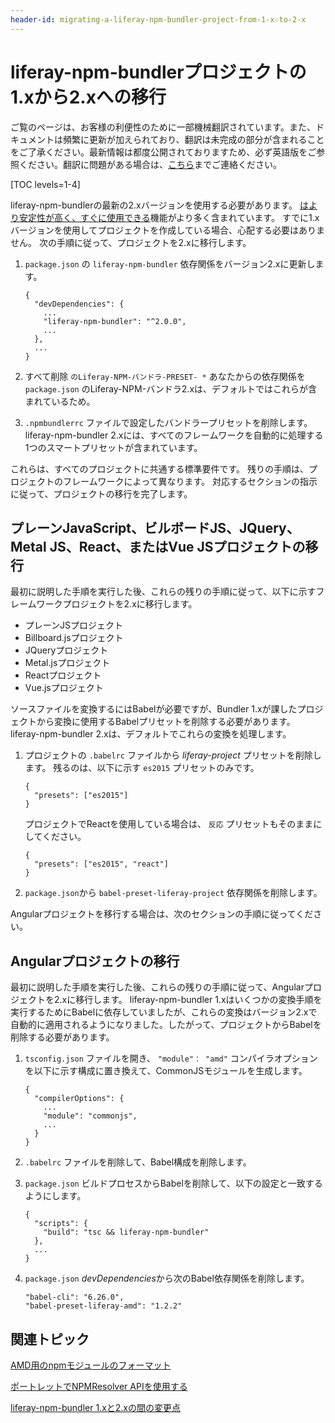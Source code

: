```yaml
---
header-id: migrating-a-liferay-npm-bundler-project-from-1-x-to-2-x
---
```


# liferay-npm-bundlerプロジェクトの1.xから2.xへの移行

<p class="alert alert-info"><span class="wysiwyg-color-blue120">ご覧のページは、お客様の利便性のために一部機械翻訳されています。また、ドキュメントは頻繁に更新が加えられており、翻訳は未完成の部分が含まれることをご了承ください。最新情報は都度公開されておりますため、必ず英語版をご参照ください。翻訳に問題がある場合は、<a href="mailto:support-content-jp@liferay.com">こちら</a>までご連絡ください。</span></p>

[TOC levels=1-4]

liferay-npm-bundlerの最新の2.xバージョンを使用する必要があります。 [はより安定性が高く、すぐに使用できる](/docs/7-1/reference/-/knowledge_base/r/changes-between-liferay-npm-bundler-1x-and-2x)機能がより多く含まれています。 すでに1.xバージョンを使用してプロジェクトを作成している場合、心配する必要はありません。 次の手順に従って、プロジェクトを2.xに移行します。

1.  `package.json` の `liferay-npm-bundler` 依存関係をバージョン2.xに更新します。
   
        {
          "devDependencies": {
            ...
            "liferay-npm-bundler": "^2.0.0",
            ...
          },
          ...
        }

2.  すべて削除 `のLiferay-NPM-バンドラ-PRESET- *` あなたからの依存関係を `package.json` のLiferay-NPM-バンドラ2.xは、デフォルトではこれらが含まれているため。

3.  `.npmbundlerrc` ファイルで設定したバンドラープリセットを削除します。 liferay-npm-bundler 2.xには、すべてのフレームワークを自動的に処理する1つのスマートプリセットが含まれています。

これらは、すべてのプロジェクトに共通する標準要件です。 残りの手順は、プロジェクトのフレームワークによって異なります。 対応するセクションの指示に従って、プロジェクトの移行を完了します。

## プレーンJavaScript、ビルボードJS、JQuery、Metal JS、React、またはVue JSプロジェクトの移行

最初に説明した手順を実行した後、これらの残りの手順に従って、以下に示すフレームワークプロジェクトを2.xに移行します。

  - プレーンJSプロジェクト
  - Billboard.jsプロジェクト
  - JQueryプロジェクト
  - Metal.jsプロジェクト
  - Reactプロジェクト
  - Vue.jsプロジェクト

ソースファイルを変換するにはBabelが必要ですが、Bundler 1.xが課したプロジェクトから変換に使用するBabelプリセットを削除する必要があります。 liferay-npm-bundler 2.xは、デフォルトでこれらの変換を処理します。

1.  プロジェクトの `.babelrc` ファイルから *liferay-project* プリセットを削除します。 残るのは、以下に示す `es2015` プリセットのみです。
   
        {
          "presets": ["es2015"]
        }

    プロジェクトでReactを使用している場合は、 `反応` プリセットもそのままにしてください。
   
        {
          "presets": ["es2015", "react"]
        }

2.  `package.json`から `babel-preset-liferay-project` 依存関係を削除します。

Angularプロジェクトを移行する場合は、次のセクションの手順に従ってください。

## Angularプロジェクトの移行

最初に説明した手順を実行した後、これらの残りの手順に従って、Angularプロジェクトを2.xに移行します。 liferay-npm-bundler 1.xはいくつかの変換手順を実行するためにBabelに依存していましたが、これらの変換はバージョン2.xで自動的に適用されるようになりました。したがって、プロジェクトからBabelを削除する必要があります。

1.  `tsconfig.json` ファイルを開き、 `"module"： "amd"` コンパイラオプションを以下に示す構成に置き換えて、CommonJSモジュールを生成します。
   
        {
          "compilerOptions": {
            ...
            "module": "commonjs",
            ...
          }
        }

2.  `.babelrc` ファイルを削除して、Babel構成を削除します。

3.  `package.json` ビルドプロセスからBabelを削除して、以下の設定と一致するようにします。
   
        {
          "scripts": {
            "build": "tsc && liferay-npm-bundler"
          },
          ...
        }

4.  `package.json` *devDependencies*から次のBabel依存関係を削除します。
   
        "babel-cli": "6.26.0",
        "babel-preset-liferay-amd": "1.2.2"

## 関連トピック

[AMD用のnpmモジュールのフォーマット](/docs/7-1/tutorials/-/knowledge_base/t/formatting-your-npm-modules-for-amd)

[ポートレットでNPMResolver APIを使用する](/docs/7-1/tutorials/-/knowledge_base/t/using-the-npmresolver-api-in-your-portlets)

[liferay-npm-bundler 1.xと2.xの間の変更点](/docs/7-1/reference/-/knowledge_base/r/changes-between-liferay-npm-bundler-1x-and-2x)
